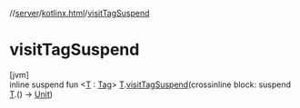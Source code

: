 //[server](../../index.md)/[kotlinx.html](index.md)/[visitTagSuspend](visit-tag-suspend.md)

# visitTagSuspend

[jvm]\
inline suspend fun &lt;[T](visit-tag-suspend.md) : [Tag](../../../../packages/server/kotlinx.html/-tag/index.md)&gt; [T](visit-tag-suspend.md).[visitTagSuspend](visit-tag-suspend.md)(crossinline block: suspend [T](visit-tag-suspend.md).() -&gt; [Unit](https://kotlinlang.org/api/latest/jvm/stdlib/kotlin/-unit/index.html))
